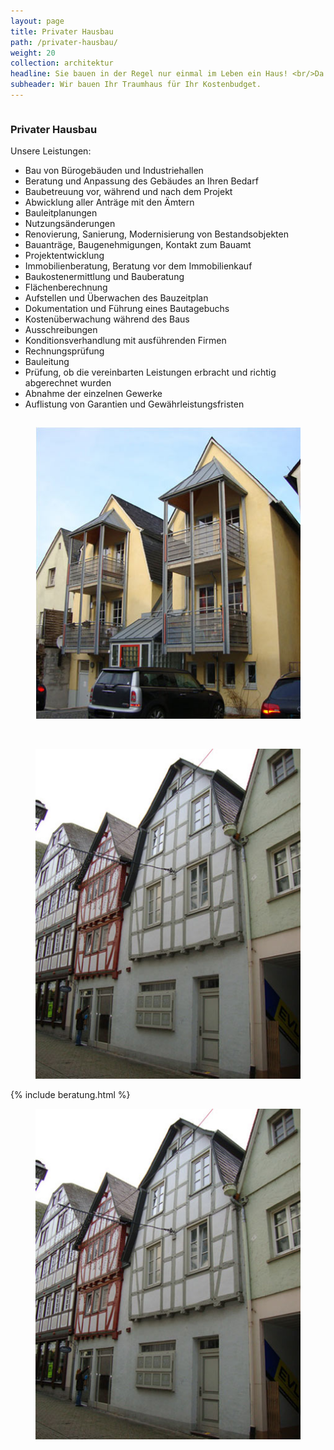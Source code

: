 ```yaml
---
layout: page
title: Privater Hausbau
path: /privater-hausbau/
weight: 20
collection: architektur
headline: Sie bauen in der Regel nur einmal im Leben ein Haus! <br/>Da kann jeder Fehler zu viel sein.
subheader: Wir bauen Ihr Traumhaus für Ihr Kostenbudget.
---
```




<div class="content_box">
    <div class="column">
      <h3>Privater Hausbau</h3>
      <p>
        <span class="subtitle">Unsere Leistungen:</span>
      </p>
      <ul>
        <li>Bau von Bürogebäuden und Industriehallen</li>
        <li>Beratung und Anpassung des Gebäudes an Ihren Bedarf</li>
        <li>Baubetreuung vor, während und nach dem Projekt</li>
        <li>Abwicklung aller Anträge mit den Ämtern</li>
        <li>Bauleitplanungen</li>
        <li>Nutzungsänderungen</li>
        <li>Renovierung, Sanierung, Modernisierung von Bestandsobjekten</li>
        <li>Bauanträge, Baugenehmigungen, Kontakt zum Bauamt</li>
        <li>Projektentwicklung</li>
        <li>Immobilienberatung, Beratung vor dem Immobilienkauf</li>
        <li>Baukostenermittlung und Bauberatung</li>
        <li>Flächenberechnung</li>
        <li>Aufstellen und Überwachen des Bauzeitplan</li>
        <li>Dokumentation und Führung eines Bautagebuchs</li>
        <li>Kostenüberwachung während des Baus</li>
        <li>Ausschreibungen</li>
        <li>Konditionsverhandlung mit ausführenden Firmen</li>
        <li>Rechnungsprüfung</li>
        <li>Bauleitung</li>
        <li>Prüfung, ob die vereinbarten Leistungen erbracht und richtig abgerechnet wurden&nbsp;</li>
        <li>Abnahme der einzelnen Gewerke</li>
        <li>Auflistung von Garantien und Gewährleistungsfristen</li>
        </ul>
      </div>
      <figure class="column2">
        <img src="/assets//images/ph_1.jpg">
      </figure>
      <br class="clear">
    </div>
</div>
<div class="content_box">
  <figure class="column xs-hidden">
    <img src="/assets//images/ph_2.jpg">
  </figure>
  <div class="column2">
    {% include beratung.html %}
  </div>
  <figure class="column xs-only">
    <img src="/assets//images/ph_2.jpg">
  </figure>
  <br class="clear">
</div>